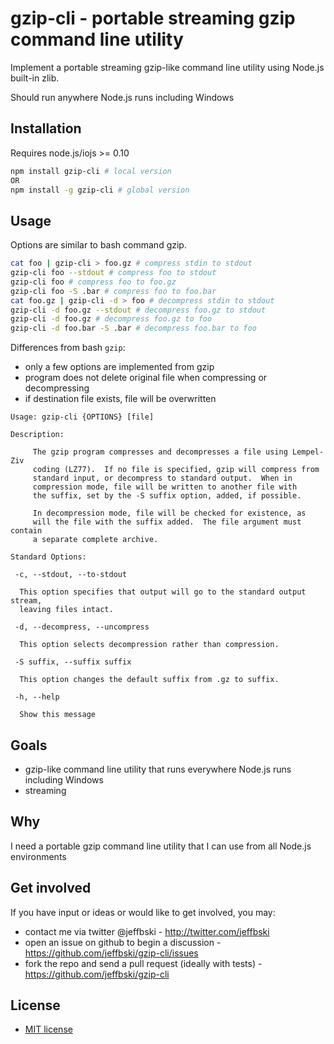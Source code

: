 # gzip-cli - portable streaming gzip command line utility

Implement a portable streaming gzip-like command line utility using Node.js built-in zlib.

Should run anywhere Node.js runs including Windows

## Installation

Requires node.js/iojs >= 0.10

```bash
npm install gzip-cli # local version
OR
npm install -g gzip-cli # global version
```

## Usage

Options are similar to bash command gzip.

```bash
cat foo | gzip-cli > foo.gz # compress stdin to stdout
gzip-cli foo --stdout # compress foo to stdout
gzip-cli foo # compress foo to foo.gz
gzip-cli foo -S .bar # compress foo to foo.bar
cat foo.gz | gzip-cli -d > foo # decompress stdin to stdout
gzip-cli -d foo.gz --stdout # decompress foo.gz to stdout
gzip-cli -d foo.gz # decompress foo.gz to foo
gzip-cli -d foo.bar -S .bar # decompress foo.bar to foo
```

Differences from bash `gzip`:

 - only a few options are implemented from gzip
 - program does not delete original file when compressing or decompressing
 - if destination file exists, file will be overwritten


```
Usage: gzip-cli {OPTIONS} [file]

Description:

     The gzip program compresses and decompresses a file using Lempel-Ziv
     coding (LZ77).  If no file is specified, gzip will compress from
     standard input, or decompress to standard output.  When in
     compression mode, file will be written to another file with
     the suffix, set by the -S suffix option, added, if possible.

     In decompression mode, file will be checked for existence, as
     will the file with the suffix added.  The file argument must contain
     a separate complete archive.

Standard Options:

 -c, --stdout, --to-stdout

  This option specifies that output will go to the standard output stream,
  leaving files intact.

 -d, --decompress, --uncompress

  This option selects decompression rather than compression.

 -S suffix, --suffix suffix

  This option changes the default suffix from .gz to suffix.

 -h, --help

  Show this message
```


## Goals

 - gzip-like command line utility that runs everywhere Node.js runs including Windows
 - streaming

## Why

I need a portable gzip command line utility that I can use from all Node.js environments

## Get involved

If you have input or ideas or would like to get involved, you may:

 - contact me via twitter @jeffbski  - <http://twitter.com/jeffbski>
 - open an issue on github to begin a discussion - <https://github.com/jeffbski/gzip-cli/issues>
 - fork the repo and send a pull request (ideally with tests) - <https://github.com/jeffbski/gzip-cli>

## License

 - [MIT license](http://github.com/jeffbski/gzip-cli/raw/master/LICENSE)
